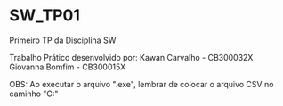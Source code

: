 # SW_TP01
Primeiro TP da Disciplina SW

Trabalho Prático desenvolvido por:
Kawan Carvalho 	- CB300032X
Giovanna Bomfim	- CB300015X


OBS: Ao executar o arquivo ".exe", lembrar de colocar o arquivo CSV no caminho "C:\"